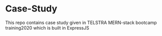 # Case-Study
This repo contains case study given in TELSTRA MERN-stack bootcamp training2020 which is built in ExpressJS
